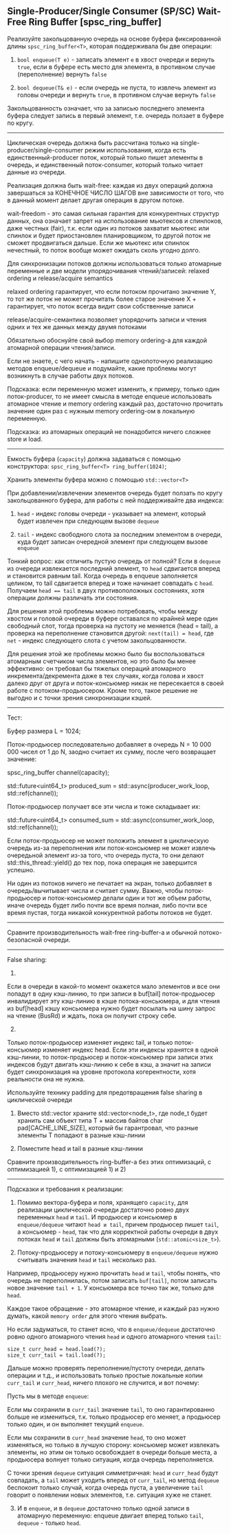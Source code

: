 ## Single-Producer/Single Consumer (SP/SC) Wait-Free Ring Buffer [spsc_ring_buffer]

Реализуйте закольцованную очередь на основе буфера фиксированной длины ```spsc_ring_buffer<T>```, которая поддерживала бы две операции:

1) ```bool enqueue(T e)``` - записать элемент ```e``` в хвост очереди и вернуть ```true```, если в буфере есть место для элемента, в противном случае (переполнение) вернуть ```false```

2) ```bool dequeue(T& e)``` - если очередь не пуста, то извлечь элемент из головы очереди и вернуть ```true```, в противном случае вернуть ```false```

Закольцованность означает, что за записью последнего элемента буфера следует запись в первый элемент, т.е. очередь ползает в буфере по кругу.



---

Циклическая очередь должна быть рассчитана только на single-producer/single-consumer режим использования, когда есть единственный-producer поток, который только пишет элементы в очередь, и единственный поток-consumer, который только читает данные из очереди.

Реализация должна быть wait-free: каждая из двух операций должна завершаться за КОНЕЧНОЕ ЧИСЛО ШАГОВ вне зависимости от того, что в данный момент делает другая операция в другом потоке.

wait-freedom - это самая сильная гарантия для конкурентных структур данных, она означает запрет на использование мьютексов и спинлоков, даже честных (fair), т.к. если один из потоков захватит мьютекс или спинлок и будет приостановлен планировщиком, то другой поток не сможет продвигаться дальше. Если же мьютекс или спинлок нечестный, то поток вообще может ожидать сколь угодно долго.

Для синхронизации потоков должны использоваться только атомарные переменные и две модели упорядочивания чтений/записей: relaxed ordering и release/acquire semantics

relaxed ordering гарантирует, что если потоком прочитано значение Y, то тот же поток не может прочитать более старое значение X + гарантирует, что поток всегда видит свои собственные записи

release/acquire-семантика позволяет упорядочить записи и чтения одних и тех же данных между двумя потоками

Обязательно обоснуйте свой выбор memory ordering-а для каждой атомарной операции чтения/записи.

Если не знаете, с чего начать - напишите однопоточную реализацию методов enqueue/dequeue и подумайте, какие проблемы могут возникнуть в случае работы двух потоков.

Подсказка: если переменную может изменить, к примеру, только один поток-producer, то не имеет смысла в методе enqueue использовать атомарное чтение и memory ordering каждый раз, достаточно прочитать значение один раз с нужным memory ordering-ом в локальную переменную.

Подсказка: из атомарных операций не понадобится ничего сложнее store и load.

---

Емкость буфера (```capacity```) должна задаваться с помощью конструктора: ```spsc_ring_buffer<T> ring_buffer(1024)```;

Хранить элементы буфера можно с помощью ```std::vector<T>```

При добавлении/извлечении элементов очередь будет ползать по кругу закольцованного буфера, для работы с ней поддерживайте два индекса:

1) ```head``` - индекс головы очереди - указывает на элемент, который будет извлечен при следующем вызове ```dequeue```

2) ```tail``` - индекс свободного слота за последним элементом в очереди, куда будет записан очередной элемент при следующем вызове ```enqueue```

Тонкий вопрос: как отличить пустую очередь от полной?
Если в ```dequeue``` из очереди извлекается последний элемент, то ```head``` сдвигается вперед и становится равным tail. Когда очередь в enqueue заполняется целиком, то tail сдвигается вперед и тоже начинает совпадать с ```head```. Получаем ```head == tail``` в двух противоположных состояниях, хотя операции должны различать эти состояния.

Для решения этой проблемы можно потребовать, чтобы между хвостом и головой очереди в буфере оставался по крайней мере один свободный слот, тогда проверка на пустоту не меняется (head = tail), а проверка на переполнение становится другой: ```next(tail) = head```, где ```net``` - индекс следующего слота с учетом закольцованности.

Для решения этой же проблемы можно было бы воспользоваться атомарным счетчиком числа элементов, но это было бы менее эффективно: он требовал бы тяжелых операций атомарного инкремента/декремента даже в тех случаях, когда голова и хвост далеко друг от друга и поток-консьюмер никак не пересекается в своей работе с потоком-продьюсером. Кроме того, такое решение не выгодно и с точки зрения синхронизации кэшей.

---

Тест:

Буфер размера L = 1024;

Поток-продьюсер последовательно добавляет в очередь N = 10 000 000 чисел от 1 до N, заодно считает их сумму, после чего возвращает значение:

spsc_ring_buffer<int> channel(capacity);

std::future<uint64_t> produced_sum = std::async(producer_work_loop, std::ref(channel));

Поток-продьюсер получает все эти числа и тоже складывает их:

std::future<uint64_t> consumed_sum = std::async(consumer_work_loop, std::ref(channel));

Если поток-продьюсер не может положить элемент в циклическую очередь из-за переполнения или поток-консьюмер не может извлечь очередьной элемент из-за того, что очередь пуста, то они делают std::this_thread::yield() до тех пор, пока операция не завершится успешно.

Ни один из потоков ничего не печатает на экран, только добавляет в очередь/вычитывает числа и считает сумму. Важно, чтобы поток-продьюсер и поток-консьюмер делали один и тот же объем работы, иначе очередь будет либо почти все время полная, либо почти все время пустая, тогда никакой конкурентной работы потоков не будет.

---

Сравните производительность wait-free ring-buffer-а и обычной потоко-безопасной очереди.

----

False sharing:

1)
Если в очереди в какой-то момент окажется мало элементов и все они попадут в одну кэш-линию, то при записи в buf[tail] поток-продьюсер инвалидирует эту кэш-линию в кэше потока-консьюмера, и для чтения из buf[head] кэшу консьюмера нужно будет посылать на шину запрос на чтение (BusRd) и ждать, пока он получит строку себе.

2)
Только поток-продьюсер изменяет индекс tail, и только поток-консьюмер изменяет индекс head. Если эти индексы хранятся в одной кэш-линии, то поток-продьюсер и поток-консьюмер при записи этих индексов будут двигать кэш-линию к себе в кэш, а значит на записи будет синхронизация на уровне протокола когерентности, хотя  реальности она не нужна.


Используйте технику padding для предотвращения false sharing в циклической очереди

1) Вместо  std::vector<T> храните std::vector<node_t>, где node_t будет хранить сам объект типа T + массив байтов char pad[CACHE_LINE_SIZE], который бы гарантровал, что разные элементы T попадают в разные кэш-линии

2) Поместите head и tail в разные кэш-линии

Сравните производительность ring-buffer-а без этих оптимизаций, с оптимизацией 1), с оптимизацией 1) и 2)

-----

Подсказки и требования к реализации:

1. Помимо вектора-буфера и поля, хранящего ```capacity```, для реализации циклической очереди достаточно ровно двух переменных ```head``` и ```tail```. И продьюсер и консьюмер в ```enqueue/dequeue``` читают ```head и tail```, причем продьюсер пишет ```tail```, а консьюмер - ```head```, так что для корректной работы очереди в двух потоках ```head``` и ```tail``` должны быть атомарными (```std::atomic<size_t>```).

2. Потоку-продьюсеру и потоку-консьюмеру в ```enqueue/dequeue``` нужно считывать значения ```head``` и ```tail``` несколько раз.

Например, продьюсеру нужно прочитать ```head``` и ```tail```, чтобы понять, что очередь не переполнилась, потом записать ```buf[tail]```, потом записать новое значение ```tail + 1```. У консьюмера все точно так же, только для ```head```.

Каждое такое обращение - это атомарное чтение, и каждый раз нужно думать, какой ```memory order``` для этого чтения выбрать.

Но если задуматься, то станет ясно, что в ```enqueue/dequeue``` достаточно ровно одного атомарного чтения ```head``` и одного атомарного чтения ```tail```:
```
size_t curr_head = head.load(?);
size_t curr_tail = tail.load(?);
```
Дальше можно проверять переполнение/пустоту очереди, делать операции и т.д., и использовать только простые локальные копии ```curr_tail``` и ```curr_head```, ничего плохого не случится, и вот почему:

Пусть мы в методе ```enqueue```:

Если мы сохранили в ```curr_tail``` значение ```tail```, то оно гарантированно больше не измениться, т.к. только продьюсер его меняет, а продьюсер только один, и он выполняет текущий ```enqueue```.

Если мы сохранили в ```curr_head``` значение ```head```, то оно может изменяться, но только в лучшую сторону: консьюмер может извлекать элементы, но этим он только освобождает в очереди больше места, а продьюсера волнует только ситуация, когда очередь переполняется.

С точки зрения ```dequeue``` ситуация симметричная: ```head``` и ```curr_head``` будут совпадать, а ```tail``` может уходить вперед от ```curr_tail```, но метод ```dequeue``` беспокоит только случай, когда очередь пуста, а увеличение ```tail``` говорит о появлении новых элементов, т.е. ситуация хуже не станет.

3. И в ```enqueue```, и в ```dequeue``` достаточно только одной записи в атомарную переменную: enqueue двигает вперед только ```tail```, ```dequeue``` - только ```head```.
